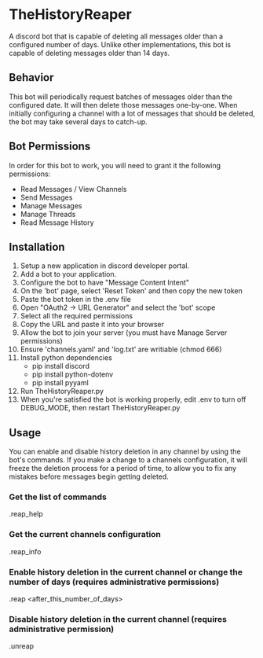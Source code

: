 # TheHistoryReaper
A discord bot that is capable of deleting all messages older than a configured number of days.  Unlike other implementations, this bot is capable of deleting messages older than 14 days.

## Behavior
This bot will periodically request batches of messages older than the configured date.  It will then delete those messages one-by-one.  When initially configuring a channel with a lot of messages that should be deleted, the bot may take several days to catch-up.

## Bot Permissions
In order for this bot to work, you will need to grant it the following permissions:

- Read Messages / View Channels
- Send Messages
- Manage Messages
- Manage Threads
- Read Message History

## Installation
1. Setup a new application in discord developer portal.
2. Add a bot to your application.
3. Configure the bot to have "Message Content Intent"
4. On the 'bot' page, select 'Reset Token' and then copy the new token
5. Paste the bot token in the .env file
6. Open "OAuth2 -> URL Generator" and select the 'bot' scope
7. Select all the required permissions
8. Copy the URL and paste it into your browser
9. Allow the bot to join your server (you must have Manage Server permissions)
10. Ensure 'channels.yaml' and 'log.txt' are writiable (chmod 666)
11. Install python dependencies
    - pip install discord
    - pip install python-dotenv
    - pip install pyyaml
12. Run TheHistoryReaper.py
13. When you're satisfied the bot is working properly, edit .env to turn off DEBUG_MODE, then restart TheHistoryReaper.py

## Usage
You can enable and disable history deletion in any channel by using the bot's commands.  If you make a change to a channels configuration, it will freeze the deletion process for a period of time, to allow you to fix any mistakes before messages begin getting deleted.

### Get the list of commands
.reap_help

### Get the current channels configuration
.reap_info

### Enable history deletion in the current channel or change the number of days (requires administrative permissions)
.reap <after_this_number_of_days>

### Disable history deletion in the current channel (requires administrative permission)
.unreap


